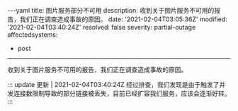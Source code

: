 ---yaml
title: 图片服务部分不可用
description: 收到关于图片服务不可用的报告，我们正在调查造成事故的原因。
date: '2021-02-04T03:05:36Z'
modified: '2021-02-04T03:40:24Z'
resolved: false
severity: partial-outage
affectedsystems:
  - post
---
收到关于图片服务不可用的报告，我们正在调查造成事故的原因。

::: update 更新 | 2021-02-04T03:40:24Z
经过排查，我们发现是由于触发了并发连接数限制导致的部分链接被丢失，目前已经扩容我们服务，应该会逐渐好转。
:::

